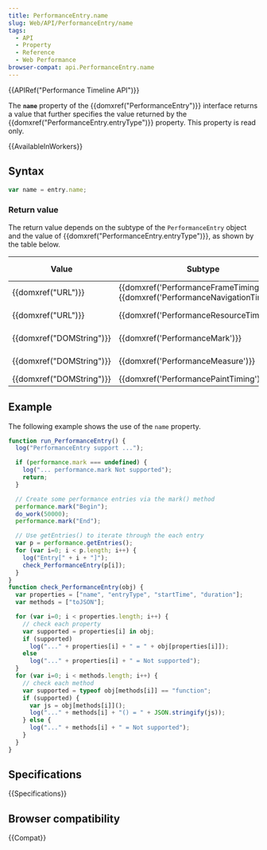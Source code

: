 ```yaml
---
title: PerformanceEntry.name
slug: Web/API/PerformanceEntry/name
tags:
  - API
  - Property
  - Reference
  - Web Performance
browser-compat: api.PerformanceEntry.name
---
```

{{APIRef("Performance Timeline API")}}

The **`name`** property of the
{{domxref("PerformanceEntry")}} interface returns a value that further specifies the
value returned by the {{domxref("PerformanceEntry.entryType")}} property. This
property is read only.

{{AvailableInWorkers}}

## Syntax

```js
var name = entry.name;
```

### Return value

The return value depends on the subtype of the `PerformanceEntry` object and
the value of {{domxref("PerformanceEntry.entryType")}}, as shown by the table below.

| Value                            | Subtype                                                                                                    | entryType values      | Description                                                                                                                     |
| -------------------------------- | ---------------------------------------------------------------------------------------------------------- | --------------------- | ------------------------------------------------------------------------------------------------------------------------------- |
| {{domxref("URL")}}         | {{domxref('PerformanceFrameTiming')}}, {{domxref('PerformanceNavigationTiming')}} | `frame`, `navigation` | The document's address.                                                                                                         |
| {{domxref("URL")}}         | {{domxref('PerformanceResourceTiming')}}                                                       | `resource`            | The resolved URL of the requested resource. This value doesn't change even if the request is redirected.                        |
| {{domxref("DOMString")}} | {{domxref('PerformanceMark')}}                                                                   | `mark`                | The name used when the mark was created by calling {{domxref("Performance.mark","performance.mark()")}}.        |
| {{domxref("DOMString")}} | {{domxref('PerformanceMeasure')}}                                                               | `measure`             | name used when the measure was created by calling {{domxref("Performance.measure","performance.measure()")}}. |
| {{domxref("DOMString")}} | {{domxref('PerformancePaintTiming')}}                                                           | `paint`               | Either `'first-paint'` or `'first-contentful-paint'`.                                                                           |

## Example

The following example shows the use of the `name` property.

```js
function run_PerformanceEntry() {
  log("PerformanceEntry support ...");

  if (performance.mark === undefined) {
    log("... performance.mark Not supported");
    return;
  }

  // Create some performance entries via the mark() method
  performance.mark("Begin");
  do_work(50000);
  performance.mark("End");

  // Use getEntries() to iterate through the each entry
  var p = performance.getEntries();
  for (var i=0; i < p.length; i++) {
    log("Entry[" + i + "]");
    check_PerformanceEntry(p[i]);
  }
}
function check_PerformanceEntry(obj) {
  var properties = ["name", "entryType", "startTime", "duration"];
  var methods = ["toJSON"];

  for (var i=0; i < properties.length; i++) {
    // check each property
    var supported = properties[i] in obj;
    if (supported)
      log("..." + properties[i] + " = " + obj[properties[i]]);
    else
      log("..." + properties[i] + " = Not supported");
  }
  for (var i=0; i < methods.length; i++) {
    // check each method
    var supported = typeof obj[methods[i]] == "function";
    if (supported) {
      var js = obj[methods[i]]();
      log("..." + methods[i] + "() = " + JSON.stringify(js));
    } else {
      log("..." + methods[i] + " = Not supported");
    }
  }
}
```

## Specifications

{{Specifications}}

## Browser compatibility

{{Compat}}
